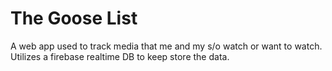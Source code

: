 # The Goose List
A web app used to track media that me and my s/o watch or want to watch. Utilizes a firebase realtime DB to keep store the data.
